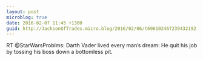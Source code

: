 ```yaml
---
layout: post
microblog: true
date: 2016-02-07 11:45 +1300
guid: http://JacksonOfTrades.micro.blog/2016/02/06/t696102467239432192.html
---
```

RT @StarWarsProblms: Darth Vader lived every man’s dream: He quit his job by tossing his boss down a bottomless pit.
